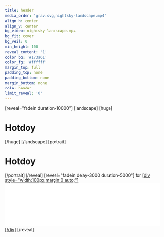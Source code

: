 ```yaml
---
title: header
media_order: 'grav.svg,nightsky-landscape.mp4'
align_h: center
align_v: center
bg_video: nightsky-landscape.mp4
bg_fit: cover
bg_veil: 0
min_height: 100
reveal_content: '1'
color_bg: '#173a61'
color_fg: '#ffffff'
margin_top: full
padding_top: none
padding_bottom: none
margin_bottom: none
role: header
limit_reveal: '0'
---
```


[reveal="fadein duration-10000"]
[landscape]
[huge]
# Hotdoy
[/huge]
[/landscape]
[portrait]
# Hotdoy
[/portrait]
[/reveal]
[reveal="fadein delay-3000 duration-5000"]
for
[[div style="width:100px;margin:0 auto;"]![](grav.svg)[/div]](https://getgrav.org/)
[/reveal]